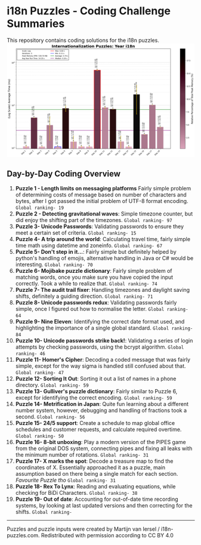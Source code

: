 # i18n Puzzles - Coding Challenge Summaries

This repository contains coding solutions for the i18n puzzles.
![i18n Run Time](i18n_Log_plot.png)
## Day-by-Day Coding Overview

1. **Puzzle 1 - Length limits on messaging platforms** Fairly simple problem of determining costs of message based on number of characters and bytes, after I got passed the initial problem of UTF-8 format encoding. `Global ranking- 19`
2. **Puzzle 2 - Detecting gravitational waves**: Simple timezone counter, but did enjoy the shifting part of the timezones. `Global ranking- 97`
3. **Puzzle 3- Unicode Passwords**: Validating passwords to ensure they meet a certain set of criteria. `Global ranking- 15`
4. **Puzzle 4- A trip around the world**: Calculating travel time, fairly simple time math using datetime and zoneinfo. `Global ranking- 67`
5. **Puzzle 5- Don't step in it...**: Fairly simple but definitely helped by python's handling of emojis, alternative handling in Java or C# would be interesting. `Global ranking- 70`
6. **Puzzle 6- Mojibake puzzle dictionary**: Fairly simple problem of matching words, once you make sure you have copied the input correctly. Took a while to realize that. `Global ranking- 74`
7. **Puzzle 7- The audit trail fixer**: Handling timezones and daylight saving shifts, definitely a guiding direction. `Global ranking- 71`
8. **Puzzle 8- Unicode passwords redux**: Validating passwords fairly simple, once I figured out how to normalise the letter. `Global ranking- 64`
9. **Puzzle 9- Nine Eleven**: Identifying the correct date format used, and highlighting the importance of a single global standard. `Global ranking- 84`
10. **Puzzle 10- Unicode passwords strike back!**: Validating a series of login attempts by checking passwords, using the bcrypt algorithm. `Global ranking- 46`
11. **Puzzle 11- Homer's Cipher**: Decoding a coded message that was fairly simple, except for the way sigma is handled still confused about that. `Global ranking- 47`
12. **Puzzle 12- Sorting It Out**: Sorting it out a list of names in a phone directory. `Global ranking- 59`
13. **Puzzle 13- Gulliver's puzzle dictionary**: Fairly similar to Puzzle 6, except for identifying the correct encoding. `Global ranking- 59`
14. **Puzzle 14- Metrification in Japan**: Quite fun learning about a different number system, however, debugging and handling of fractions took a second. `Global ranking- 56`
15. **Puzzle 15- 24/5 support**: Create a schedule to map global office schedules and customer requests, and calculate required overtime. `Global ranking- 50`
16. **Puzzle 16- 8-bit unboxing**: Play a modern version of the PIPES game from the original DOS system, connecting pipes and fixing all leaks with the minimum number of rotations. `Global ranking- 31`
17. **Puzzle 17- X marks the spot**: Decode a treasure map to find the coordinates of X. Essentially approached it as a puzzle, main assumption based on there being a single match for each section. *Favourite Puzzle tho* `Global ranking- 31`
18. **Puzzle 18- Rex To Lynx**: Reading and evaluating equations, while checking for BiDi Characters. `Global ranking- 38`
19. **Puzzle 19- Out of date**: Accounting for out-of-date time recording systems, by looking at last updated versions and then correcting for the shifts. `Global ranking- `
---


Puzzles and puzzle inputs were created by Martijn van Iersel / i18n-puzzles.com. Redistributed with permission according to CC BY 4.0
